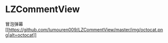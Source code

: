# LZCommentView
冒泡弹幕
[[https://github.com/lumouren009/LZCommentView/master/img/octocat.png|alt=octocat]]
